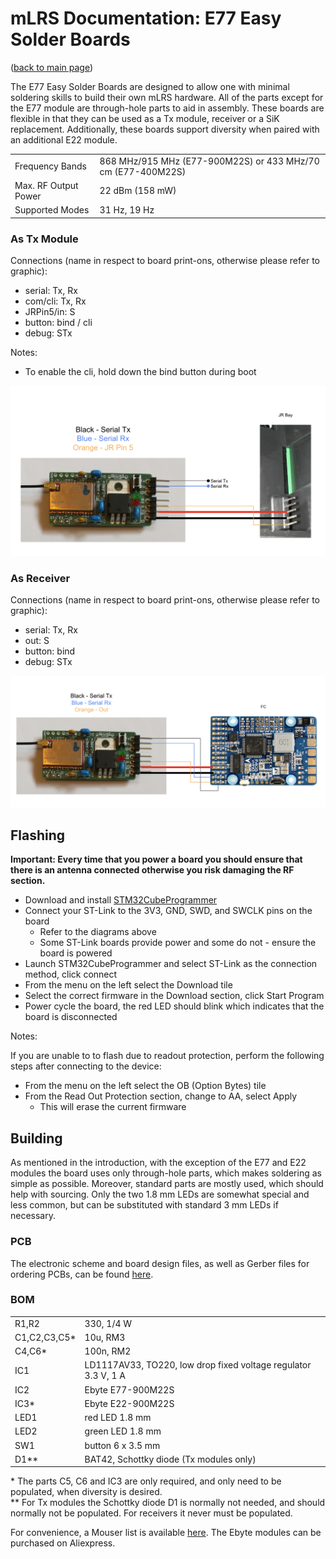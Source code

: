 # mLRS Documentation: E77 Easy Solder Boards #

([back to main page](../README.md))

The E77 Easy Solder Boards are designed to allow one with minimal soldering skills to build their own mLRS hardware. All of the parts except for the E77 module are through-hole parts to aid in assembly.  These boards are flexible in that they can be used as a Tx module, receiver or a SiK replacement. Additionally, these boards support diversity when paired with an additional E22 module.

<table>
  <tbody>
    <tr>
      <td>Frequency Bands</td>
      <td>868 MHz/915 MHz (E77-900M22S) or 433 MHz/70 cm (E77-400M22S)</td>
    </tr>
    <tr>
      <td>Max. RF Output Power</td>
      <td>22 dBm (158 mW)</td>
    </tr>
    <tr>
      <td>Supported Modes</td>
      <td>31 Hz, 19 Hz</td>
    </tr>
  </tbody>
</table>

### As Tx Module ###

Connections (name in respect to board print-ons, otherwise please refer to graphic):

- serial: Tx, Rx
- com/cli: Tx, Rx
- JRPin5/in: S
- button: bind / cli
- debug: STx

Notes:

- To enable the cli, hold down the bind button during boot

<img src="images/E77_Tx_Wiring.png" width="720">

### As Receiver ###

Connections (name in respect to board print-ons, otherwise please refer to graphic):

- serial: Tx, Rx
- out: S
- button: bind
- debug: STx

<img src="images/E77_Rx_Wiring.png" width="720">

## Flashing ##

**Important: Every time that you power a board you should ensure that there is an antenna connected otherwise you risk damaging the RF section.**

- Download and install [STM32CubeProgrammer](https://www.st.com/en/development-tools/stm32cubeprog.html)
- Connect your ST-Link to the 3V3, GND, SWD, and SWCLK pins on the board
    - Refer to the diagrams above
    - Some ST-Link boards provide power and some do not - ensure the board is powered
- Launch STM32CubeProgrammer and select ST-Link as the connection method, click connect
- From the menu on the left select the Download tile
- Select the correct firmware in the Download section, click Start Program
- Power cycle the board, the red LED should blink which indicates that the board is disconnected

Notes:

If you are unable to to flash due to readout protection, perform the following steps after connecting to the device:
- From the menu on the left select the OB (Option Bytes) tile
- From the Read Out Protection section, change to AA, select Apply
    - This will erase the current firmware

## Building ##

As mentioned in the introduction, with the exception of the E77 and E22 modules the board uses only through-hole parts, which makes soldering as simple as possible. Moreover, standard parts are mostly used, which should help with sourcing. Only the two 1.8 mm LEDs are somewhat special and less common, but can be substituted with standard 3 mm LEDs if necessary. 

### PCB ###

The electronic scheme and board design files, as well as Gerber files for ordering PCBs, can be found [here](https://github.com/olliw42/mLRS-hardware/tree/master/olliw-stm32-based/rx-tx-E77-E22-dual-easysolder).

### BOM ###

<table>
  <tbody>
    <tr>
      <td>R1,R2</td><td>330, 1/4 W</td>
    </tr><tr>
      <td>C1,C2,C3,C5*</td><td>10u, RM3</td>
    </tr><tr>
      <td>C4,C6*</td><td>100n, RM2</td>
    </tr><tr>
      <td>IC1</td><td>LD1117AV33, TO220, low drop fixed voltage regulator 3.3 V, 1 A</td> 
    </tr><tr>
      <td>IC2</td><td>Ebyte E77-900M22S</td>
    </tr><tr>
      <td>IC3*</td><td>Ebyte E22-900M22S</td>
    </tr><tr>
      <td>LED1</td><td>red LED 1.8 mm</td>
    </tr><tr>
      <td>LED2</td><td>green LED 1.8 mm</td>
    </tr><tr>
      <td>SW1</td><td>button 6 x 3.5 mm</td>
    </tr><tr>
      <td>D1**</td><td>BAT42, Schottky diode (Tx modules only)</td>
    </tr>
  </tbody>
</table>

\* The parts C5, C6 and IC3 are only required, and only need to be populated, when diversity is desired.<br>
\*\* For Tx modules the Schottky diode D1 is normally not needed, and should normally not be populated. For receivers it never must be populated. 

For convenience, a Mouser list is available [here](https://eu.mouser.com/ProjectManager/ProjectDetail.aspx?AccessID=b60c19cf3a&_gl=1*nmaj37*_ga*OTEyNjU5NzcwLjE2NzU2MzU2MjQ.*_ga_15W4STQT4T*MTY5NjI2NzIzMS4xMS4wLjE2OTYyNjcyMzIuNTkuMC4w). The Ebyte modules can be purchased on Aliexpress.

 
